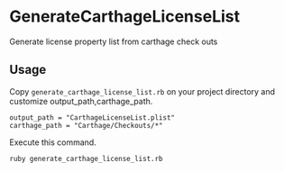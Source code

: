 # GenerateCarthageLicenseList

Generate license property list from carthage check outs

## Usage

Copy `generate_carthage_license_list.rb` on your project directory and customize output_path,carthage_path.

```
output_path = "CarthageLicenseList.plist"
carthage_path = "Carthage/Checkouts/*"
```

Execute this command.

```
ruby generate_carthage_license_list.rb
```